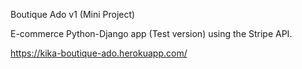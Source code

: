 Boutique Ado v1 (Mini Project)

E-commerce Python-Django app (Test version) using the Stripe API.

https://kika-boutique-ado.herokuapp.com/